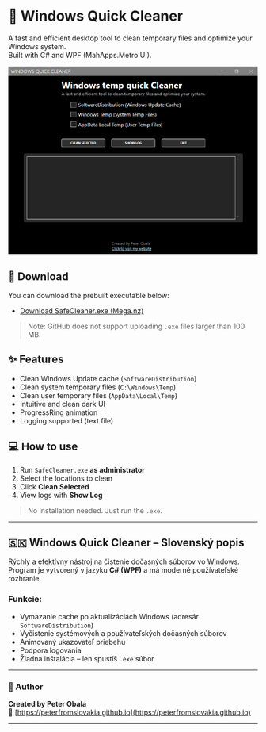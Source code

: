 # 🧼 Windows Quick Cleaner

A fast and efficient desktop tool to clean temporary files and optimize your Windows system.  
Built with C# and WPF (MahApps.Metro UI).

![Screenshot](screenshot.png)
## 🔽 Download

You can download the prebuilt executable below:

- [Download SafeCleaner.exe (Mega.nz)](https://mega.nz/file/KBsW1D5C#gtJn7Okl5_KHOSgM8LJtL7Yln5fE8RGqP9hzGhZ6Utk)
> Note: GitHub does not support uploading `.exe` files larger than 100 MB.

## ✨ Features

- Clean Windows Update cache (`SoftwareDistribution`)
- Clean system temporary files (`C:\Windows\Temp`)
- Clean user temporary files (`AppData\Local\Temp`)
- Intuitive and clean dark UI
- ProgressRing animation
- Logging supported (text file)

## 💻 How to use

1. Run `SafeCleaner.exe` **as administrator**
2. Select the locations to clean
3. Click **Clean Selected**
4. View logs with **Show Log**

> No installation needed. Just run the `.exe`.

---

## 🇸🇰 Windows Quick Cleaner – Slovenský popis

Rýchly a efektívny nástroj na čistenie dočasných súborov vo Windows.  
Program je vytvorený v jazyku **C# (WPF)** a má moderné používateľské rozhranie.

### Funkcie:

- Vymazanie cache po aktualizáciách Windows (adresár `SoftwareDistribution`)
- Vyčistenie systémových a používateľských dočasných súborov
- Animovaný ukazovateľ priebehu
- Podpora logovania
- Žiadna inštalácia – len spustíš `.exe` súbor

---

### 👤 Author

**Created by Peter Obala**  
🔗 [https://peterfromslovakia.github.io](https://peterfromslovakia.github.io)

---

